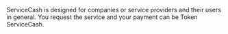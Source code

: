 ServiceCash is designed for companies or service providers and their users in general. 
You request the service and your payment can be Token ServiceCash.
